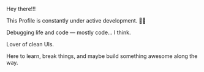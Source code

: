 Hey there!!! 

This Profile is constantly under active development. 👷‍♀️

Debugging life and code — mostly code... I think.

Lover of clean UIs. 

Here to learn, break things, and maybe build something awesome along the way.


<!--
**HigherThanGaia/HigherThanGaia** is a ✨ _special_ ✨ repository because its `README.md` (this file) appears on your GitHub profile.

Here are some ideas to get you started:

- 🔭 I’m currently working on ...
- 🌱 I’m currently learning ...
- 👯 I’m looking to collaborate on ...
- 🤔 I’m looking for help with ...
- 💬 Ask me about ...
- 📫 How to reach me: ...
- 😄 Pronouns: ...
- ⚡ Fun fact: ...
-->
